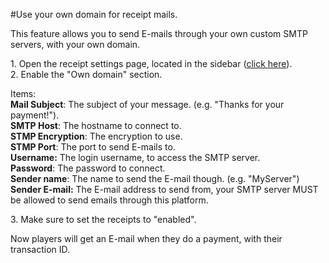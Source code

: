 #Use your own domain for receipt mails.

This feature allows you to send E-mails through your own custom SMTP servers, with your own domain.

1\. Open the receipt settings page, located in the sidebar ([click here](https://craftingstore.net/admin/settings/receipt)).   
2\. Enable the "Own domain" section.   
  
Items:  
**Mail Subject**: The subject of your message. (e.g. "Thanks for your payment!").  
**SMTP Host**: The hostname to connect to.   
**STMP Encryption**: The encryption to use.   
**STMP Port**: The port to send E-mails to.   
**Username:** The login username, to access the SMTP server.  
**Password**: The password to connect.  
**Sender name**: The name to send the E-mail though. (e.g. "MyServer")  
**Sender E-mail:** The E-mail address to send from, your SMTP server MUST be allowed to send emails through this platform.

3\. Make sure to set the receipts to "enabled".   
  
Now players will get an E-mail when they do a payment, with their transaction ID.